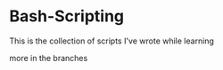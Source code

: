 # Bash-Scripting

This is the collection of scripts I've wrote while learning

more in the branches

